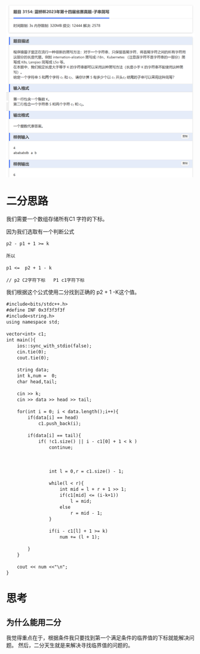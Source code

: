 ![alt text](image.png)

# 二分思路
我们需要一个数组存储所有C1 字符的下标。

因为我们选取有一个判断公式
```
p2 - p1 + 1 >= k

所以

p1 <=  p2 + 1 - k

// p2 C2字符下标   P1 c1字符下标
```

我们根据这个公式使用二分找到正确的 p2 + 1 -K这个值。



```
#include<bits/stdc++.h>
#define INF 0x3f3f3f3f
#include<string.h>
using namespace std;

vector<int> c1;
int main(){
	ios::sync_with_stdio(false);
	cin.tie(0);
	cout.tie(0);
	
	string data;
	int k,num =  0;
	char head,tail;
	
	cin >> k;
	cin >> data >> head >> tail;
	
	for(int i = 0; i < data.length();i++){
		if(data[i] == head)
			c1.push_back(i);
			
		if(data[i] == tail){
			if( !c1.size() || i - c1[0] + 1 < k )
				continue;
			
			
				
				int l = 0,r = c1.size() - 1;
				
				while(l < r){
					int mid = l + r + 1 >> 1;
					if(c1[mid] <= (i-k+1))
						l = mid;
					else
						r = mid - 1;
				}
				
				if(i - c1[l] + 1 >= k)
					num += (l + 1);
			
		}
	}
	
	cout << num <<"\n";
}
```


# 思考
## 为什么能用二分

我觉得重点在于，根据条件我只要找到第一个满足条件的临界值的下标就能解决问题。 然后，二分天生就是来解决寻找临界值的问题的。